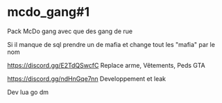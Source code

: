 # mcdo_gang#1
Pack McDo gang  avec que des gang de rue

Si il manque de sql prendre un de mafia et change tout les "mafia" par le nom

https://discord.gg/E2TdQSwcfC 
Replace arme, Vêtements, Peds GTA

https://discord.gg/ndHnGqe7nn
Developpement et leak

Dev lua go dm
